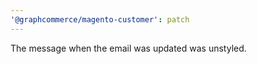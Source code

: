 ```yaml
---
'@graphcommerce/magento-customer': patch
---
```


The message when the email was updated was unstyled.
